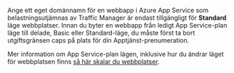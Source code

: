 Ange ett eget domännamn för en webbapp i Azure App Service som belastningsutjämnas av Traffic Manager är endast tillgängligt för **Standard** läge webbplatser. Innan du byter en webbapp från ledigt App Service-plan läge till delade, Basic eller Standard-läge, du måste först ta bort utgiftsgränsen caps på plats för din Apptjänst-prenumeration. 

Mer information om App Service-plan lägen, inklusive hur du ändrar läget för webbplatsen finns [så här skalar du webbplatser](../articles/app-service-web/web-sites-scale.md).

